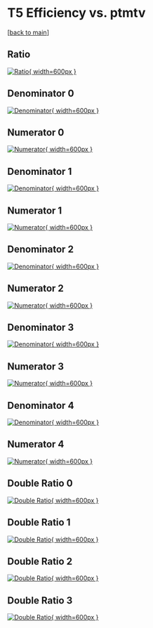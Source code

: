 # T5 Efficiency vs. ptmtv

[[back to main](./)]



## Ratio

[![Ratio](../mtv/var/T5_xtr_211_1_eff_ptmtv.png){ width=600px }](../mtv/var/T5_xtr_211_1_eff_ptmtv.pdf)

## Denominator 0

[![Denominator](../mtv/den/T5_xtr_211_1_eff_ptmtv_den0.png){ width=600px }](../mtv/den/T5_xtr_211_1_eff_ptmtv_den0.pdf)

## Numerator 0

[![Numerator](../mtv/num/T5_xtr_211_1_eff_ptmtv_num0.png){ width=600px }](../mtv/num/T5_xtr_211_1_eff_ptmtv_num0.pdf)

## Denominator 1

[![Denominator](../mtv/den/T5_xtr_211_1_eff_ptmtv_den1.png){ width=600px }](../mtv/den/T5_xtr_211_1_eff_ptmtv_den1.pdf)

## Numerator 1

[![Numerator](../mtv/num/T5_xtr_211_1_eff_ptmtv_num1.png){ width=600px }](../mtv/num/T5_xtr_211_1_eff_ptmtv_num1.pdf)

## Denominator 2

[![Denominator](../mtv/den/T5_xtr_211_1_eff_ptmtv_den2.png){ width=600px }](../mtv/den/T5_xtr_211_1_eff_ptmtv_den2.pdf)

## Numerator 2

[![Numerator](../mtv/num/T5_xtr_211_1_eff_ptmtv_num2.png){ width=600px }](../mtv/num/T5_xtr_211_1_eff_ptmtv_num2.pdf)

## Denominator 3

[![Denominator](../mtv/den/T5_xtr_211_1_eff_ptmtv_den3.png){ width=600px }](../mtv/den/T5_xtr_211_1_eff_ptmtv_den3.pdf)

## Numerator 3

[![Numerator](../mtv/num/T5_xtr_211_1_eff_ptmtv_num3.png){ width=600px }](../mtv/num/T5_xtr_211_1_eff_ptmtv_num3.pdf)

## Denominator 4

[![Denominator](../mtv/den/T5_xtr_211_1_eff_ptmtv_den4.png){ width=600px }](../mtv/den/T5_xtr_211_1_eff_ptmtv_den4.pdf)

## Numerator 4

[![Numerator](../mtv/num/T5_xtr_211_1_eff_ptmtv_num4.png){ width=600px }](../mtv/num/T5_xtr_211_1_eff_ptmtv_num4.pdf)

## Double Ratio 0

[![Double Ratio](../mtv/ratio/T5_xtr_211_1_eff_ptmtv_ratio0.png){ width=600px }](../mtv/ratio/T5_xtr_211_1_eff_ptmtv_ratio0.pdf)

## Double Ratio 1

[![Double Ratio](../mtv/ratio/T5_xtr_211_1_eff_ptmtv_ratio1.png){ width=600px }](../mtv/ratio/T5_xtr_211_1_eff_ptmtv_ratio1.pdf)

## Double Ratio 2

[![Double Ratio](../mtv/ratio/T5_xtr_211_1_eff_ptmtv_ratio2.png){ width=600px }](../mtv/ratio/T5_xtr_211_1_eff_ptmtv_ratio2.pdf)

## Double Ratio 3

[![Double Ratio](../mtv/ratio/T5_xtr_211_1_eff_ptmtv_ratio3.png){ width=600px }](../mtv/ratio/T5_xtr_211_1_eff_ptmtv_ratio3.pdf)

